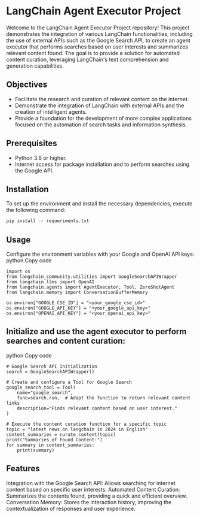 # LangChain Agent Executor Project

Welcome to the LangChain Agent Executor Project repository! This project demonstrates the integration of various LangChain functionalities, including the use of external APIs such as the Google Search API, to create an agent executor that performs searches based on user interests and summarizes relevant content found. The goal is to provide a solution for automated content curation, leveraging LangChain's text comprehension and generation capabilities.

## Objectives

- Facilitate the research and curation of relevant content on the internet.
- Demonstrate the integration of LangChain with external APIs and the creation of intelligent agents.
- Provide a foundation for the development of more complex applications focused on the automation of search tasks and information synthesis.

## Prerequisites

- Python 3.8 or higher.
- Internet access for package installation and to perform searches using the Google API.

## Installation

To set up the environment and install the necessary dependencies, execute the following command:

```bash
pip install -r requeriments.txt
```
## Usage
Configure the environment variables with your Google and OpenAI API keys:
python
Copy code
```
import os
from langchain_community.utilities import GoogleSearchAPIWrapper
from langchain.llms import OpenAI
from langchain.agents import AgentExecutor, Tool, ZeroShotAgent
from langchain.memory import ConversationBufferMemory

os.environ["GOOGLE_CSE_ID"] = "<your_google_cse_id>"
os.environ["GOOGLE_API_KEY"] = "<your_google_api_key>"
os.environ["OPENAI_API_KEY"] = "<your_openai_api_key>"
```

## Initialize and use the agent executor to perform searches and content curation:
python
Copy code

```
# Google Search API Initialization
search = GoogleSearchAPIWrapper()

# Create and configure a Tool for Google Search
google_search_tool = Tool(
    name="google_search",
    func=search.run,  # Adapt the function to return relevant content links
    description="Finds relevant content based on user interest."
)

# Execute the content curation function for a specific topic
topic = "latest news on langchain in 2024 in English"
content_summaries = curate_content(topic)
print("Summaries of Found Content:")
for summary in content_summaries:
    print(summary)
```
## Features
Integration with the Google Search API: Allows searching for internet content based on specific user interests.
Automated Content Curation: Summarizes the contents found, providing a quick and efficient overview.
Conversation Memory: Stores the interaction history, improving the contextualization of responses and user experience.
